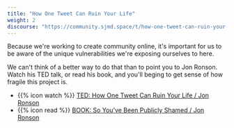 ```yaml
---
title: "How One Tweet Can Ruin Your Life"
weight: 2
discourse: "https://community.sjmd.space/t/how-one-tweet-can-ruin-your-life/30/2"
---
```


Because we're working to create community online, it's important for us to be aware of the unique vulnerabilities we're exposing ourselves to here.

We can't think of a better way to do that than to point you to Jon Ronson. Watch his TED talk, or read his book, and you'll beging to get sense of how fragile this project is.

- {{% icon watch %}} [TED: How One Tweet Can Ruin Your Life / Jon Ronson](https://www.youtube.com/watch?v=wAIP6fI0NAI)
- {{% icon read %}} [BOOK: So You’ve Been Publicly Shamed / Jon Ronson](https://www.indiebound.org/book/9781594487132)

